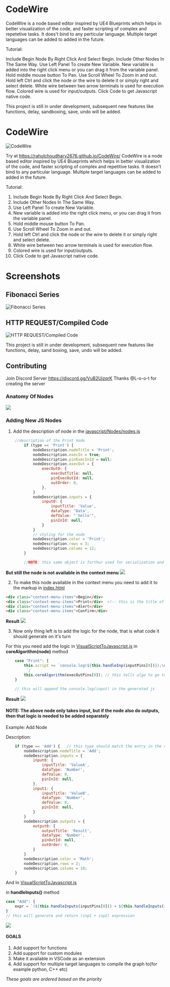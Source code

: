 # CodeWire
CodeWire is a node based editor inspired by UE4 Blueprints which helps in better visualization of the code, and faster scripting of complex and repetetive tasks. It does't bind to any perticular language. Multiple target languages can be added to added in the future.


Tutorial:

Include Begin Node By Right Click And Select Begin.
Include Other Nodes In The Same Way.
Use Left Panel To create New Variable.
New variable is added into the right click menu or you can drag it from the variable panel.
Hold middle mouse button To Pan.
Use Scroll Wheel To Zoom in and out.
Hold left Ctrl and click the node or the wire to delete it or simply right and select delete.
White wire between two arrow terminals is used for execution flow.
Colored wire is used for input/outputs.
Click Code to get Javascript native code.








This project is still in under development, subsequent new features like functions, delay, sandboxing, save, undo will be added.




# CodeWire
![CodeWire](images/Code%20Wire%20Logo.png)

Try at https://rahulchoudhary2676.github.io/CodeWire/
CodeWire is a node based editor inspired by UE4 Blueprints which helps in better visualization of the code,
and faster scripting of complex and repetitive tasks.
It doesn't bind to any particular language.
Multiple target languages can be added to added in the future.

Tutorial:
1. Include Begin Node By Right Click And Select Begin.
2. Include Other Nodes In The Same Way.
3. Use Left Panel To create New Variable.
4. New variable is added into the right click menu, or you can drag it from the variable panel.
5. Hold middle mouse button To Pan.
6. Use Scroll Wheel To Zoom in and out.
7. Hold left Ctrl and click the node or the wire to delete it or simply right and select delete.
9. White wire between two arrow terminals is used for execution flow.
10. Colored wire is used for input/outputs.
11. Click Code to get Javascript native code.

# Screenshots

## Fibonacci Series

![Fibonacci Series](images/fib.png)

## HTTP REQUEST/Compiled Code

![HTTP REQUEST/Compiled Code](images/httpreq.png)

This project is still in under development,
subsequent new features like functions, delay, sand boxing, save, undo will be added.

## Contributing

Join Discord Server https://discord.gg/VuB2UjzqrK
Thanks @L-o-o-t for creating the server

### Anatomy Of Nodes
![](images/Untitled%20Diagram.drawio.png)




### Adding New JS Nodes
1. Add the description of node in the [javascript/Nodes/nodes.js](javascript/Nodes/nodes.js)
```js
    //description of the Print node
        if (type == 'Print') {
            nodeDescription.nodeTitle = 'Print';
            nodeDescription.execIn = true;
            nodeDescription.pinExecInId = null;
            nodeDescription.execOut = {
                execOut0: {
                    execOutTitle: null,
                    pinExecOutId: null,
                    outOrder: 0,
                },
            }
            nodeDescription.inputs = {
                input0: {
                    inputTitle: 'Value',
                    dataType: 'Data',
                    defValue: "'hello'",
                    pinInId: null,
                }
            }
            // styling for the node
            nodeDescription.color = 'Print';
            nodeDescription.rows = 3;
            nodeDescription.colums = 12;
        }

        //NOTE: this same object is furthur used for serialization and deserialization of the graph, so we have some meta info like pinIds
```
<b>But still the node is not available in the context menu</b>
![](images/print_ctx_menu.JPG)


2. To make this node available in the context menu you need to add it to the markup in [index.html](index.html)
```html
<div class="context-menu-items">Begin</div>
<div class="context-menu-items">Print</div>  <!-- this is the title of the newly added node -->
<div class="context-menu-items">Alert</div>
<div class="context-menu-items">Confirm</div>
```
<b>Result</b>
![](images/print_node.JPG)

3. Now only thing left is to add the logic for the node, that is what code it should generate on it's turn

For this you need add the logic in [VisualScriptToJavascript.js](javascript/VisualScriptToJavascript/VisualScriptToJavascript.js) in <b>coreAlgorithm(node)</b> method

```js
    case "Print": {
        this.script += `console.log(${this.handleInp(inputPins[0])});\n
         `;
        this.coreAlgorithm(execOutPins[0]); // this tells algo to go to the next node which is connected at first pin(triangle shaped)
    }

    // this will append the console.log(input) in the generated js
```
<b>Result</b>
![](images/print_example.JPG)


#### NOTE: The above node only takes input, but if the node also do outputs, then that logic is needed to be added separately
Example: Add Node

Description:
```js
    if (type == 'Add') {   // this type should match the entry in the context menu's markup in index.html
        nodeDescription.nodeTitle = 'Add';
        nodeDescription.inputs = {
            input0: {
                inputTitle: 'ValueA',
                dataType: 'Number',
                defValue: 0,
                pinInId: null,
            },
            input1: {
                inputTitle: 'ValueB',
                dataType: 'Number',
                defValue: 0,
                pinInId: null,
            }
        }
        nodeDescription.outputs = {
            output0: {
                outputTitle: 'Result',
                dataType: 'Number',
                pinOutId: null,
                outOrder: 0,
            }
        }
        nodeDescription.color = 'Math';
        nodeDescription.rows = 2;
        nodeDescription.colums = 10;
    }
```

And In [VisualScriptToJavascript.js](javascript/VisualScriptToJavascript/VisualScriptToJavascript.js)

in <b>handleInputs()</b> method

```js
case "Add": {
    expr = `(${this.handleInputs(inputPins[0])} + ${this.handleInputs(inputPins[1])})`;
}
// this will generate and return (inp1 + inp2) expression
```
![](images/add_ex.JPG)


#### GOALS
1. Add support for functions
2. Add support for custom modules
3. Make it available in VSCode as an extension
4. Add support for multiple target languages to compile the graph to(for example python, C++ etc)

<i> These goals are ordered based on the priority </i>






